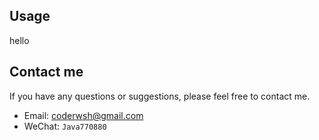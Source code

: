 ## Usage

hello

## Contact me

If you have any questions or suggestions, please feel free to contact me.

- Email: coderwsh@gmail.com
- WeChat: `Java770880`

